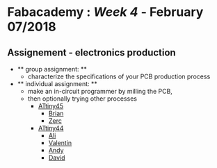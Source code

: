 # Fabacademy : *Week 4* - **February 07/2018**



## Assignement - electronics production

* ** group assignment: **
  - characterize the specifications of your PCB production process
* ** individual assignment: **
  - make an in-circuit programmer by milling the PCB,
  - then optionally trying other processes
    - <u>ATtiny45</u>
      - [Brian](http://fab.cba.mit.edu/classes/863.16/doc/projects/ftsmin/index.html)
      - [Zerc](http://fabacademy.org/archives/2015/doc/projects/FabTinyStar/)
    - <u>ATtiny44</u>
      - [Ali](http://fab.cba.mit.edu/classes/863.16/doc/tutorials/FabISP/FabISP_Demystified.html)
      - [Valentin](http://fab.cba.mit.edu/classes/863.11/people/valentin.heun/2.htm)
      - [Andy](http://fab.cba.mit.edu/content/archive/projects/fabispkey/index.html)
      - [David](http://fab.cba.mit.edu/content/archive/projects/fabisp/)
